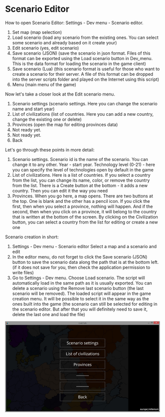 # Scenario Editor

How to open Scenario Editor: Settings - Dev menu - Scenario editor.

1. Set map \(map selection\)
2. Load scenario \(load any scenario from the existing ones. You can select some scenario and already based on it create your\)
3. Edit scenario \(yes, edit scenario\)
4. Save scenario \(JSON\) \(save the scenario in json format. Files of this format can be exported using the Load scenario button in Dev\_menu. This is the data format for loading the scenario in the game client\)
5. Save scenario \(Lua\) \(this scenario format is useful for those who want to create a scenario for their server. A file of this format can be dropped into the server scripts folder and played on the Internet using this script\)
6. Menu \(main menu of the game\)

Now let's take a closer look at the Edit scenario menu.

1. Scenario settings \(scenario settings. Here you can change the scenario name and start year\)  
2. List of civilizations \(list of countries. Here you can add a new country, change the existing one or delete\)  
3. Provinces \(open the map for editing provinces data\)  
4. Not ready yet.  
5. Not ready yet.  
6. Back

Let's go through these points in more detail:

1. Scenario settings. Scenario id is the name of the scenario. You can change it to any other. Year - start year. Technology level \(0-21\) - here you can specify the level of technologies open by default in the game
2. List of civilizations. Here is a list of countries. If you select a country from the list, you can change its name, color, or remove the country from the list. There is a Create button at the bottom - it adds a new country. Then you can edit it the way you need
3. Provinces. When you go here, a map opens. There are two buttons at the top. One is blank and the other has a pencil icon. If you click the first, then when you select a province, nothing will happen. And if the second, then when you click on a province, it will belong to the country that is written at the bottom of the screen. By clicking on the Civilization button, you can select a country from the list for editing or create a new one

Scenario creation in short:  
1. Settings - Dev menu - Scenario editor Select a map and a scenario and edit  
2. In the editor menu, do not forget to click the Save scenario \(JSON\) button to save the scenario data along the path that is at the bottom left. \(if it does not save for you, then check the application permission to write files\)  
3. Go to Settings - Dev menu. Choose Load scenario. The script will automatically load in the same path as it is usually exported. You can delete a scenario using the Remove last scenario button \(the last scenario will be removed\). The loaded script will appear in the game creation menu. It will be possible to select it in the same way as the ones built into the game \(the scenario can still be selected for editing in the scenario editor. But after that you will definitely need to save it, delete the last one and load the file\)

![](../.gitbook/assets/oyn-5ioqv-e.jpg)

